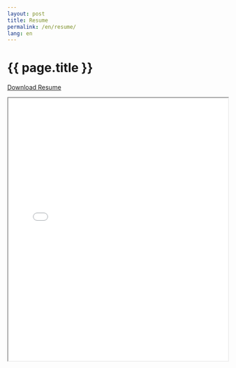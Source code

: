 ```yaml
---
layout: post
title: Resume
permalink: /en/resume/
lang: en
---
```


<h1>{{ page.title }}</h1>

<a href="/assets/CV_EN.pdf" download>Download Resume</a>

<iframe src="/assets/CV_EN.pdf" width="100%" height="600px">
    This browser does not support PDFs. Please download the PDF to view it: 
    <a href="/assets/CV_EN.pdf">Download PDF</a>.
</iframe>